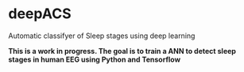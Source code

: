 # deepACS
Automatic classifyer of Sleep stages using deep learning

<b>This is a work in progress. The goal is to train a ANN to detect sleep stages in human EEG using Python and Tensorflow</b>
